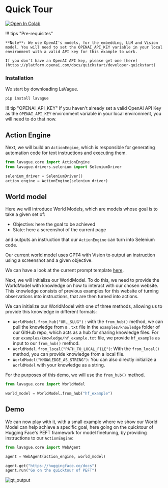 # Quick Tour

<a target="_blank" href="https://colab.research.google.com/github/lavague-ai/LaVague/blob/main/docs/docs/get-started/quick-tour-notebook/quick-tour.ipynb">
<img src="https://colab.research.google.com/assets/colab-badge.svg" alt="Open In Colab"></a>

!!! tips "Pre-requisites"

    **Note**: We use OpenAI's models, for the embedding, LLM and Vision model. You will need to set the OPENAI_API_KEY variable in your local environment with a valid API key for this example to work.

    If you don't have an OpenAI API key, please get one [here](https://platform.openai.com/docs/quickstart/developer-quickstart)

### Installation

We start by downloading LaVague.

```bash
pip install lavague
```

!!! tip "OPENAI_API_KEY"
    If you haven't already set a valid OpenAI API Key as the `OPENAI_API_KEY` environment variable in your local environment, you will need to do that now.

## Action Engine

Next, we will build an `ActionEngine`, which is responsible for generating automation code for text instructions and executing them.

```python
from lavague.core import ActionEngine
from lavague.drivers.selenium import SeleniumDriver

selenium_driver = SeleniumDriver()
action_engine = ActionEngine(selenium_driver)
```

## World model

Here we will introduce World Models, which are models whose goal is to take a given set of:
- Objective: here the goal to be achieved
- State: here a screenshot of the current page

and outputs an instruction that our `ActionEngine` can turn into Selenium code.

Our current world model uses GPT4 with Vision to output an instruction using a screenshot and a given objective.

We can have a look at the current prompt template [here](https://github.com/lavague-ai/LaVague/blob/main/lavague-core/lavague/core/world_model.py#L77).

Next, we will initialize our WorldModel. To do this, we need to provide the WorldModel with knowledge on how to interact with our chosen website. This knowledge consists of  previous examples for this website of turning observations into instructions, that are then turned into actions.

We can initialize our WorldModel with one of three methods, allowing us to provide this knowledge in different formats:
- `WorldModel.from_hub("URL_SLUG")` : with the `from_hub()` method, we can pull the knowledge from a `.txt` file in the `examples/knowledge` folder of our GitHub repo, which acts as a hub for sharing knowledge files. For our `examples/knowledge/hf_example.txt` file, we provide `hf_example` as input to our `from_hub()` method.
- `WorldModel.from_local("PATH_TO_LOCAL_FILE")`: With the `from_local()` method, you can provide knowledge from a local file.
- `WorldModel("KNOWLEDGE_AS_STRING")`: You can also directly initialize a `WorldModel` with your knowledge as a string.

For the purposes of this demo, we will use the `from_hub()` method.

```python
from lavague.core import WorldModel

world_model = WorldModel.from_hub("hf_example")
```

## Demo

We can now play with it, with a small example where we show our World Model can help achieve a specific goal, here going on the quicktour of Hugging Face's PEFT framework for model finetuning, by providing instructions to our `ActionEngine`:

```python
from lavague.core import WebAgent

agent = WebAgent(action_engine, world_model)
```

```python
agent.get("https://huggingface.co/docs")
agent.run("Go on the quicktour of PEFT")
```

![qt_output](../../assets/demo_agent_hf.gif)